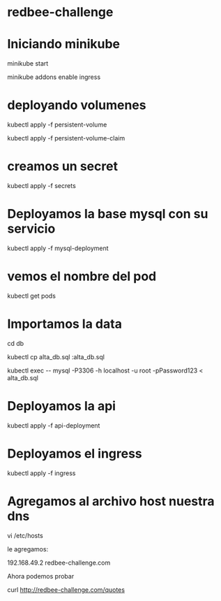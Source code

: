 # redbee-challenge

# Iniciando minikube
minikube start

minikube addons enable ingress

# deployando volumenes

kubectl apply -f persistent-volume

kubectl apply -f persistent-volume-claim

# creamos un secret

kubectl apply -f secrets

# Deployamos la base mysql con su servicio

kubectl apply -f mysql-deployment

# vemos el nombre del pod

kubectl get pods 

# Importamos la data

cd db

kubectl cp alta_db.sql <nombre del pod mysql>:alta_db.sql

kubectl exec <nombre del pod mysql> -- mysql -P3306 -h localhost -u root -pPassword123 < alta_db.sql

# Deployamos la api

kubectl apply -f api-deployment

# Deployamos el ingress

kubectl apply -f ingress

# Agregamos al archivo host nuestra dns

vi /etc/hosts

le agregamos:

192.168.49.2    redbee-challenge.com

Ahora podemos probar

curl http://redbee-challenge.com/quotes